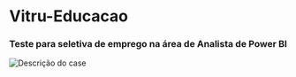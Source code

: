 # Vitru-Educacao
### Teste para seletiva de emprego na área de Analista de Power BI
![Descrição do case](https://imgbox.com/T821jgny)
